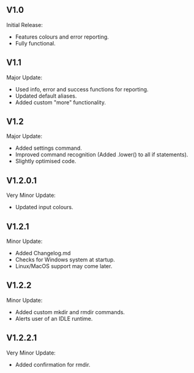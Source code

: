 ## V1.0
Initial Release:
* Features colours and error reporting.
* Fully functional.

## V1.1
Major Update:
* Used info, error and success functions for reporting.
* Updated default aliases.
* Added custom "more" functionality.

## V1.2
Major Update:
* Added settings command.
* Improved command recognition (Added .lower() to all if statements).
* Slightly optimised code.

## V1.2.0.1
Very Minor Update:
* Updated input colours.

## V1.2.1
Minor Update:
* Added Changelog.md
* Checks for Windows system at startup.
* Linux/MacOS support may come later.

## V1.2.2
Minor Update:
* Added custom mkdir and rmdir commands.
* Alerts user of an IDLE runtime.

## V1.2.2.1
Very Minor Update:
* Added confirmation for rmdir.